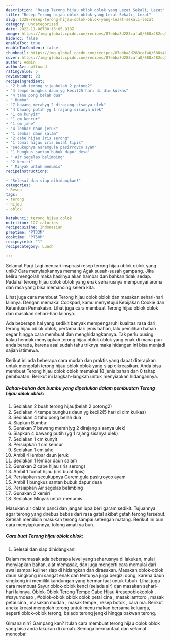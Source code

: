 ```yaml
---
description: "Resep Terong hijau oblok oblok yang Lezat Sekali, Lezat"
title: "Resep Terong hijau oblok oblok yang Lezat Sekali, Lezat"
slug: 1329-resep-terong-hijau-oblok-oblok-yang-lezat-sekali-lezat
category: Uncategorized
date: 2022-11-06T08:13:05.913Z
image: https://img-global.cpcdn.com/recipes/87ebba8d283cafa0/680x482cq70/terong-hijau-oblok-oblok-foto-resep-utama.jpg
hideToc: false
enableToc: true
enableTocContent: false
thumbnail: https://img-global.cpcdn.com/recipes/87ebba8d283cafa0/680x482cq70/terong-hijau-oblok-oblok-foto-resep-utama.jpg
cover: https://img-global.cpcdn.com/recipes/87ebba8d283cafa0/680x482cq70/terong-hijau-oblok-oblok-foto-resep-utama.jpg
author: Admin
authorAv: notfound
ratingvalue: 5
reviewcount: 23
recipeingredient:
- "2 buah terong hijaubelah 2 potong2"
- "4 tempe bungkus daun yg kecil25 hari di dlm kulkas"
- "4 tahu pong belah dua"
- " Bumbu"
- "7 bawang merahyg 2 dirajang sisanya ulek"
- "4 bawang putih yg 1 rajang sisanya ulek"
- "1 cm kunyit"
- "1 cm kencur"
- "1 cm jahe"
- "4 lembar daun jeruk"
- "1 lembar daun salam"
- "2 cabe hijau iris serong"
- "1 tomat hijau iris bulat tipis"
- "secukupnya Garemgula pasirroyco ayam"
- "1 bungkus santan bubuk dapur desa"
- " Air segelas belimbing"
- "2 kemiri"
- " Minyak untuk menumis"
recipeinstructions:

- "Selesai dan siap dihidangkan!"
categories:
- Resep
tags:
- terong
- hijau
- oblok

katakunci: terong hijau oblok 
nutrition: 127 calories
recipecuisine: Indonesian
preptime: "PT33M"
cooktime: "PT50M"
recipeyield: "1"
recipecategory: Lunch

---
```



Selamat Pagi Lagi mencari inspirasi resep terong hijau oblok oblok yang unik? Cara menyiapkannya memang Agak susah-susah gampang. Jika keliru mengolah maka hasilnya akan hambar dan bahkan tidak sedap. Padahal terong hijau oblok oblok yang enak seharusnya mempunyai aroma dan rasa yang bisa memancing selera kita.


Lihat juga cara membuat Terong hijau oblok oblok dan masakan sehari-hari lainnya. Dengan memakai Cookpad, kamu menyetujui Kebijakan Cookie dan Ketentuan Pemakaian. Lihat juga cara membuat Terong hijau oblok oblok dan masakan sehari-hari lainnya.

Ada beberapa hal yang sedikit banyak mempengaruhi kualitas rasa dari terong hijau oblok oblok, pertama dari jenis bahan, lalu pemilihan bahan segar hingga cara membuat dan menghidangkannya. Tak perlu pusing kalau hendak menyiapkan terong hijau oblok oblok yang enak di mana pun anda berada, karena asal sudah tahu triknya maka hidangan ini bisa menjadi sajian istimewa.


Berikut ini ada beberapa cara mudah dan praktis yang dapat diterapkan untuk mengolah terong hijau oblok oblok yang siap dikreasikan. Anda bisa membuat Terong hijau oblok oblok memakai 18 jenis bahan dan 0 tahap pembuatan. Berikut ini langkah-langkah untuk menyiapkan hidangannya.

<!--inarticleads1-->

##### Bahan-bahan dan bumbu yang diperlukan dalam pembuatan Terong hijau oblok oblok:

1. Sediakan 2 buah terong hijau(belah 2 potong2)
1. Sediakan 4 tempe bungkus daun yg kecil2(5 hari di dlm kulkas)
1. Sediakan 4 tahu pong belah dua
1. Siapkan  Bumbu:
1. Gunakan 7 bawang merah(yg 2 dirajang sisanya ulek)
1. Siapkan 4 bawang putih (yg 1 rajang sisanya ulek)
1. Sediakan 1 cm kunyit
1. Persiapkan 1 cm kencur
1. Sediakan 1 cm jahe
1. Ambil 4 lembar daun jeruk
1. Sediakan 1 lembar daun salam
1. Gunakan 2 cabe hijau (iris serong)
1. Ambil 1 tomat hijau (iris bulat tipis)
1. Persiapkan secukupnya Garem,gula pasir,royco ayam
1. Ambil 1 bungkus santan bubuk dapur desa
1. Persiapkan  Air segelas belimbing
1. Gunakan 2 kemiri
1. Sediakan  Minyak untuk menumis


Masukan air dalam panci dan jangan lupa beri garam sedikit. Tujuannya agar terong yang direbus bebas dari rasa gatal akibat getah terong tersebut. Setelah mendidih masukan terong sampai setengah matang. Berikut ini bun cara menyiapkannya, tolong amati ya bun. 

<!--inarticleads2-->

##### Cara buat Terong hijau oblok oblok:


1. Selesai dan siap dihidangkan!

Dalam memasak ada beberapa level yang seharusnya di lakukan, mulai menyiapkan bahan, alat memasak, dan juga mengerti cara memulai dari awal sampai kuliner siap di hidangkan dan dirasakan. Masakan oblok-oblok daun singkong ini sangat enak dan tentunya juga bergizi dong, karena daun singkong ini memiliki kandungan yang bermanfaat untuk tubuh. Lihat juga cara membuat Sayur oblok-oblok kenci (selada air) dan masakan sehari-hari lainnya. Oblok-Oblok Terong Tempe Cabe Hijau #resepoblokoblok , #sayurndeso , #oblok-oblok oblok oblok petai cina , masak lamtoro , masak petai cina , masakan mudah , masak tempe , resep botok , cara ma. Berikut aneka kreasi mengolah terong untuk menu makan bersama keluarga, seperti oblok-oblok terong, balado terong jengki hingga bakwan terong. 

Gimana nih? Gampang kan? Itulah cara membuat terong hijau oblok oblok yang bisa anda lakukan di rumah. Semoga bermanfaat dan selamat mencoba!
